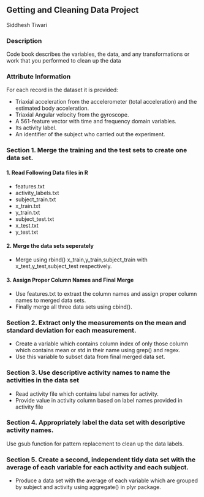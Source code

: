 ## Getting and Cleaning Data Project

Siddhesh Tiwari

### Description
Code book describes the variables, the data, and any transformations or work that you performed to clean up the data

### Attribute Information
For each record in the dataset it is provided: 
- Triaxial acceleration from the accelerometer (total acceleration) and the estimated body acceleration. 
- Triaxial Angular velocity from the gyroscope. 
- A 561-feature vector with time and frequency domain variables. 
- Its activity label. 
- An identifier of the subject who carried out the experiment.

### Section 1. Merge the training and the test sets to create one data set.
#### 1. Read Following Data files in R
- features.txt
- activity_labels.txt
- subject_train.txt
- x_train.txt
- y_train.txt
- subject_test.txt
- x_test.txt
- y_test.txt

#### 2. Merge the data sets seperately
- Merge using rbind() x_train,y_train,subject_train with x_test,y_test,subject_test respectively.
#### 3. Assign Proper Column Names and Final Merge
- Use features.txt to extraxt the column names and assign proper column names to merged data sets.
- Finally merge all three data sets using cbind().


### Section 2. Extract only the measurements on the mean and standard deviation for each measurement. 
- Create a variable which contains column index of only those column which contains mean or std in their name using grep() and regex.
- Use this variable to subset data from final merged data set.

### Section 3. Use descriptive activity names to name the activities in the data set
- Read activity file which contains label names for activity.
- Provide value in activity column based on label names provided in activity file

### Section 4. Appropriately label the data set with descriptive activity names.
Use gsub function for pattern replacement to clean up the data labels.

### Section 5. Create a second, independent tidy data set with the average of each variable for each activity and each subject. 
- Produce a data set with the average of each variable which are grouped by subject and activity using aggregate() in plyr package.